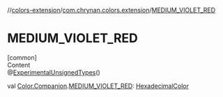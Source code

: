 //[colors-extension](../../index.md)/[com.chrynan.colors.extension](index.md)/[MEDIUM_VIOLET_RED](-m-e-d-i-u-m_-v-i-o-l-e-t_-r-e-d.md)



# MEDIUM_VIOLET_RED  
[common]  
Content  
@[ExperimentalUnsignedTypes](https://kotlinlang.org/api/latest/jvm/stdlib/kotlin/-experimental-unsigned-types/index.html)()  
  
val [Color.Companion](../../../colors-core/colors-core/com.chrynan.colors/-color/-companion/index.md).[MEDIUM_VIOLET_RED](-m-e-d-i-u-m_-v-i-o-l-e-t_-r-e-d.md): [HexadecimalColor](../../../colors-core/colors-core/com.chrynan.colors/-hexadecimal-color/index.md)  



